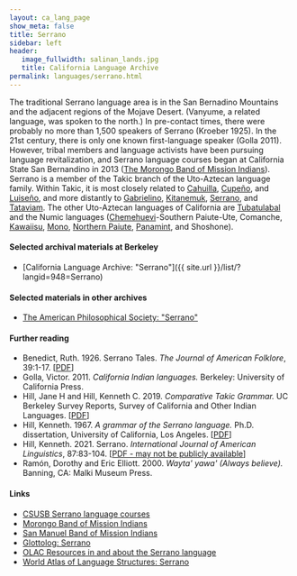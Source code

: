 ```yaml
---
layout: ca_lang_page
show_meta: false
title: Serrano
sidebar: left
header:
   image_fullwidth: salinan_lands.jpg
   title: California Language Archive
permalink: languages/serrano.html
---
```


The traditional Serrano language area is in the San Bernadino Mountains and the adjacent regions of the Mojave Desert. (Vanyume, a related language, was spoken to the north.) In pre-contact times, there were probably no more than 1,500 speakers of Serrano (Kroeber 1925). In the 21st century, there is only one known first-language speaker (Golla 2011). However, tribal members and language activists have been pursuing language revitalization, and Serrano language courses began at California State San Bernandino in 2013 ([The Morongo Band of Mission Indians](https://morongonation.org/cal-state-teach-serrano-language)). Serrano is a member of the Takic branch of the Uto-Aztecan language family. Within Takic, it is most closely related to [Cahuilla](cahuilla.html), [Cupeño](cupeno.html), and [Luiseño](luiseno.html), and more distantly to [Gabrielino](gabrielino.html), [Kitanemuk](kitanemuk.html), [Serrano](serrano.html), and [Tataviam](tataviam.html). The other Uto-Aztecan languages of California are [Tubatulabal](tubatulabal.html) and the Numic languages ([Chemehuevi](chemehuevi.html)-Southern Paiute-Ute, Comanche, [Kawaiisu](kawaiisu.html), [Mono](mono.html), [Northern Paiute](northern-paiute.html), [Panamint](panamint.html), and Shoshone).

#### Selected archival materials at Berkeley

* [California Language Archive: "Serrano"]({{ site.url }}/list/?langid=948=Serrano)

#### Selected materials in other archives

* [The American Philosophical Society: "Serrano"](https://indigenousguide.amphilsoc.org/search?f%5B0%5D=guide_language_content_title%3ASerrano)

#### Further reading

* Benedict, Ruth. 1926. Serrano Tales. *The Journal of American Folklore*, 39:1-17.
[[PDF](https://www.jstor.org/stable/534967?seq=1#metadata_info_tab_contents)]
* Golla, Victor. 2011. *California Indian languages.* Berkeley: University of California Press.
* Hill, Jane H and Hill, Kenneth C. 2019. *Comparative Takic Grammar.* UC Berkeley Survey Reports, Survey of California and Other Indian Languages.
[[PDF](https://escholarship.org/uc/item/6tr732gg)]
* Hill, Kenneth. 1967. *A grammar of the Serrano language.* Ph.D. dissertation, University of California, Los Angeles.
[[PDF](https://linguistics.ucla.edu/images/stories/Hill.1967.pdf)]
* Hill, Kenneth. 2021. Serrano. *International Journal of American Linguistics*, 87:83-104.
[[PDF - may not be publicly available](https://www.journals.uchicago.edu/doi/pdf/10.1086/712460)]
* Ramón, Dorothy and Eric Elliott. 2000. *Wayta' yawa' (Always believe).* Banning, CA: Malki Museum Press.

#### Links

* [CSUSB Serrano language courses](https://www.csusb.edu/world-languages-and-literatures/undergraduate/other-languages-offered/serrano)
* [Morongo Band of Mission Indians](http://www.morongonation.org/)
* [San Manuel Band of Mission Indians](http://www.sanmanuel-nsn.gov/)
* [Glottolog: Serrano](https://glottolog.org/resource/languoid/id/serr1255)
* [OLAC Resources in and about the Serrano language](http://www.language-archives.org/language/ser)
* [World Atlas of Language Structures: Serrano](http://wals.info/languoid/lect/wals_code_srr)

